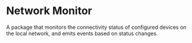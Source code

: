 # Network Monitor

A package that monitors the connectivity status of configured devices on the local network, and emits events based on status changes.

